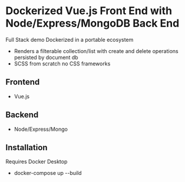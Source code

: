 # Dockerized Vue.js Front End with Node/Express/MongoDB Back End
 Full Stack demo Dockerized in a portable ecosystem
  - Renders a filterable collection/list with create and delete operations persisted by document db
 - SCSS from scratch no CSS frameworks
 
 ## Frontend
 - Vue.js
 
## Backend
 - Node/Express/Mongo
 
## Installation
Requires Docker Desktop

- docker-compose up --build
